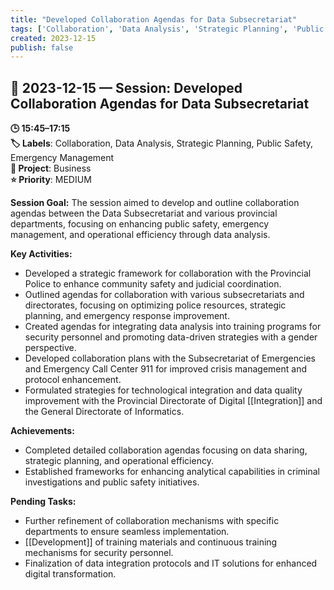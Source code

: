 ```yaml
---
title: "Developed Collaboration Agendas for Data Subsecretariat"
tags: ['Collaboration', 'Data Analysis', 'Strategic Planning', 'Public Safety', 'Emergency Management']
created: 2023-12-15
publish: false
---
```


## 📅 2023-12-15 — Session: Developed Collaboration Agendas for Data Subsecretariat

**🕒 15:45–17:15**  
**🏷️ Labels**: Collaboration, Data Analysis, Strategic Planning, Public Safety, Emergency Management  
**📂 Project**: Business  
**⭐ Priority**: MEDIUM  


**Session Goal:** The session aimed to develop and outline collaboration agendas between the Data Subsecretariat and various provincial departments, focusing on enhancing public safety, emergency management, and operational efficiency through data analysis.

**Key Activities:**
- Developed a strategic framework for collaboration with the Provincial Police to enhance community safety and judicial coordination.
- Outlined agendas for collaboration with various subsecretariats and directorates, focusing on optimizing police resources, strategic planning, and emergency response improvement.
- Created agendas for integrating data analysis into training programs for security personnel and promoting data-driven strategies with a gender perspective.
- Developed collaboration plans with the Subsecretariat of Emergencies and Emergency Call Center 911 for improved crisis management and protocol enhancement.
- Formulated strategies for technological integration and data quality improvement with the Provincial Directorate of Digital [[Integration]] and the General Directorate of Informatics.

**Achievements:**
- Completed detailed collaboration agendas focusing on data sharing, strategic planning, and operational efficiency.
- Established frameworks for enhancing analytical capabilities in criminal investigations and public safety initiatives.

**Pending Tasks:**
- Further refinement of collaboration mechanisms with specific departments to ensure seamless implementation.
- [[Development]] of training materials and continuous training mechanisms for security personnel.
- Finalization of data integration protocols and IT solutions for enhanced digital transformation.
